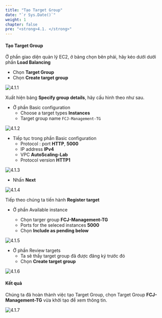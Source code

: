 ```yaml
---
title: "Tạo Target Group"
date: "`r Sys.Date()`"
weight: 1
chapter: false
pre: "<strong>4.1. </strong>"
---
```


#### Tạo Target Group

Ở phần giao diện quản lý EC2, ở bảng chọn bên phải, hãy kéo dưới dưới phần **Load Balancing**

- Chọn **Target Group**
- Chọn **Create target group**

![4.1.1](/images/4-setup-load-balancer/4.1.1.png)

Xuất hiện bảng **Specify group details**, hãy cấu hình theo như sau.

- Ở phần Basic configuration
  - Choose a target types **Instances**
  - Target group name `FCJ-Management-TG`

![4.1.2](/images/4-setup-load-balancer/4.1.2.png)

- Tiếp tục trong phần Basic configuration
  - Protocol : port **HTTP**, **5000**
  - IP address **IPv4**
  - VPC **AutoScaling-Lab**
  - Protocol version **HTTP1**

![4.1.3](/images/4-setup-load-balancer/4.1.3.png)

- Nhấn **Next**

![4.1.4](/images/4-setup-load-balancer/4.1.4.png)

Tiếp theo chúng ta tiến hành **Register target**

- Ở phần Available instance

  - Chọn targer group **FCJ-Management-TG**
  - Ports for the seleced instances **5000**
  - Chọn **Include as pending below**

![4.1.5](/images/4-setup-load-balancer/4.1.5.png)

- Ở phần Review targets
  - Ta sẽ thấy target group đã được đăng ký trước đó
  - Chọn **Create target group**

![4.1.6](/images/4-setup-load-balancer/4.1.6.png)

#### Kết quả

Chúng ta đã hoàn thành việc tạo Target Group, chọn Target Group **FCJ-Management-TG** vừa khởi tạo để xem thông tin.

![4.1.7](/images/4-setup-load-balancer/4.1.7.png)
